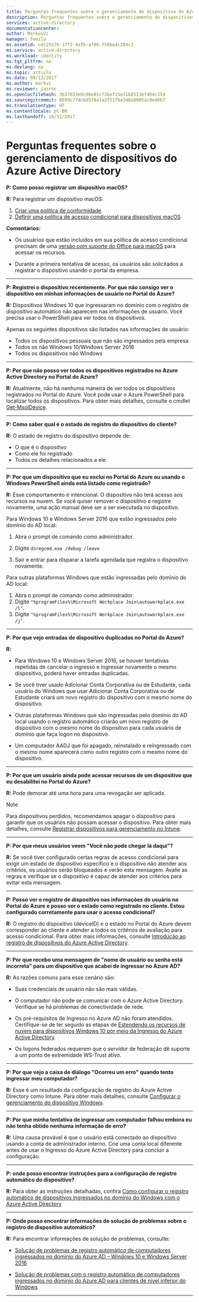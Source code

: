 ```yaml
---
title: Perguntas frequentes sobre o gerenciamento de dispositivo do Azure Active Directory | Microsoft Docs
description: Perguntas frequentes sobre o gerenciamento de dispositivos do Azure Active Directory.
services: active-directory
documentationcenter: 
author: MarkusVi
manager: femila
ms.assetid: cdc25576-37f2-4afb-a786-f59ba4c284c2
ms.service: active-directory
ms.workload: identity
ms.tgt_pltfrm: na
ms.devlang: na
ms.topic: article
ms.date: 09/13/2017
ms.author: markvi
ms.reviewer: jairoc
ms.openlocfilehash: 3b37033e0c96e01c73bef15af1b85116f404c354
ms.sourcegitcommit: 6699c77dcbd5f8a1a2f21fba3d0a0005ac9ed6b7
ms.translationtype: HT
ms.contentlocale: pt-BR
ms.lasthandoff: 10/11/2017
---
```

# <a name="azure-active-directory-device-management-faq"></a>Perguntas frequentes sobre o gerenciamento de dispositivos do Azure Active Directory



**P: Como posso registrar um dispositivo macOS?**

**R:** Para registrar um dispositivo macOS:

1.  [Criar uma política de conformidade](https://docs.microsoft.com/intune/compliance-policy-create-mac-os)
2.  [Definir uma política de acesso condicional para dispositivos macOS](active-directory-conditional-access-azure-portal.md) 

**Comentários:**

- Os usuários que estão incluídos em sua política de acesso condicional precisam de uma [versão com suporte do Office para macOS](active-directory-conditional-access-technical-reference.md#client-apps-condition) para acessar os recursos. 

- Durante a primeira tentativa de acesso, os usuários são solicitados a registrar o dispositivo usando o portal da empresa.

---

**P: Registrei o dispositivo recentemente. Por que não consigo ver o dispositivo em minhas informações de usuário no Portal do Azure?**

**R:** Dispositivos Windows 10 que ingressaram no domínio com o registro de dispositivo automático não aparecem nas informações de usuário.
Você precisa usar o PowerShell para ver todos os dispositivos. 

Apenas os seguintes dispositivos são listados nas informações de usuário:

- Todos os dispositivos pessoais que não são ingressados pela empresa 
- Todos os não Windows 10/Windows Server 2016 
- Todos os dispositivos não Windows 

---

**P: Por que não posso ver todos os dispositivos registrados no Azure Active Directory no Portal do Azure?** 

**R:** Atualmente, não há nenhuma maneira de ver todos os dispositivos registrados no Portal do Azure. Você pode usar o Azure PowerShell para localizar todos os dispositivos. Para obter mais detalhes, consulte o cmdlet [Get-MsolDevice](/powershell/module/msonline/get-msoldevice?view=azureadps-1.0).

--- 

**P: Como saber qual é o estado de registro do dispositivo do cliente?**

**R:** O estado de registro do dispositivo depende de:

- O que é o dispositivo
- Como ele foi registrado 
- Todos os detalhes relacionados a ele. 
 

---

**P: Por que um dispositivo que eu excluí no Portal do Azure ou usando o Windows PowerShell ainda está listado como registrado?**

**R:** Esse comportamento é intencional. O dispositivo não terá acesso aos recursos na nuvem. Se você quiser remover o dispositivo e registre novamente, uma ação manual deve ser a ser executada no dispositivo. 

Para Windows 10 e Windows Server 2016 que estão ingressados pelo domínio do AD local:

1.  Abra o prompt de comando como administrador.

2.  Digite `dsregcmd.exe /debug /leave`

3.  Sair e entrar para disparar a tarefa agendada que registra o dispositivo novamente. 

Para outras plataformas Windows que estão ingressadas pelo domínio do AD local:

1.  Abra o prompt de comando como administrador.
2.  Digite `"%programFiles%\Microsoft Workplace Join\autoworkplace.exe /l"`.
3.  Digite `"%programFiles%\Microsoft Workplace Join\autoworkplace.exe /j"`.

---

**P: Por que vejo entradas de dispositivo duplicadas no Portal do Azure?**

**R:**

-   Para Windows 10 e Windows Server 2016, se houver tentativas repetidas de cancelar o ingresso e ingressar novamente o mesmo dispositivo, poderá haver entradas duplicadas. 

-   Se você tiver usado Adicionar Conta Corporativa ou de Estudante, cada usuário do Windows que usar Adicionar Conta Corporativa ou de Estudante criará um novo registro do dispositivo com o mesmo nome do dispositivo.

-   Outras plataformas Windows que são ingressadas pelo domínio do AD local usando o registro automático criarão um novo registro de dispositivo com o mesmo nome do dispositivo para cada usuário de domínio que faça logon no dispositivo. 

-   Um computador AADJ que foi apagado, reinstalado e reingressado com o mesmo nome aparecerá como outro registro com o mesmo nome do dispositivo.

---

**P: Por que um usuário ainda pode acessar recursos de um dispositivo que eu desabilitei no Portal do Azure?**

**R:** Pode demorar até uma hora para uma revogação ser aplicada.

>[!Note] 
>Para dispositivos perdidos, recomendamos apagar o dispositivo para garantir que os usuários não possam acessar o dispositivo. Para obter mais detalhes, consulte [Registrar dispositivos para gerenciamento no Intune](https://docs.microsoft.com/intune/deploy-use/enroll-devices-in-microsoft-intune). 


---

**P: Por que meus usuários veem "Você não pode chegar lá daqui"?**

**R:** Se você tiver configurado certas regras de acesso condicional para exigir um estado de dispositivo específico e o dispositivo não atender aos critérios, os usuários serão bloqueados e verão esta mensagem. Avalie as regras e verifique se o dispositivo é capaz de atender aos critérios para evitar esta mensagem.

---


**P: Posso ver o registro de dispositivo nas informações do usuário no Portal do Azure e posso ver o estado como registrado no cliente. Estou configurado corretamente para usar o acesso condicional?**

**R:** O registro do dispositivo (deviceID) e o estado no Portal do Azure devem corresponder ao cliente e atender a todos os critérios de avaliação para acesso condicional. Para obter mais informações, consulte [Introdução ao registro de dispositivos do Azure Active Directory](active-directory-device-registration.md).

---

**P: Por que recebo uma mensagem de "nome de usuário ou senha está incorreta" para um dispositivo que acabei de ingressar no Azure AD?**

**R:** As razões comuns para esse cenário são:

- Suas credenciais de usuário não são mais válidas.

- O computador não pode se comunicar com o Azure Active Directory. Verifique se há problemas de conectividade de rede.

- Os pré-requisitos de Ingresso no Azure AD não foram atendidos. Certifique-se de ter seguido as etapas de [Estendendo os recursos de nuvem para dispositivos Windows 10 por meio da Ingresso do Azure Active Directory](active-directory-azureadjoin-overview.md).  

- Os logons federados requerem que o servidor de federação dê suporte a um ponto de extremidade WS-Trust ativo. 

---

**P: Por que vejo a caixa de diálogo "Ocorreu um erro" quando tento ingressar meu computador?**

**R:** Esse é um resultado da configuração de registro do Azure Active Directory como Intune. Para obter mais detalhes, consulte [Configurar o gerenciamento do dispositivo Windows](https://docs.microsoft.com/intune/deploy-use/set-up-windows-device-management-with-microsoft-intune#azure-active-directory-enrollment).  

---

**P: Por que minha tentativa de ingressar um computador falhou embora eu não tenha obtido nenhuma informação de erro?**

**R:** Uma causa provável é que o usuário está conectado ao dispositivo usando a conta de administrador interno. Crie uma conta local diferente antes de usar o Ingresso do Azure Active Directory para concluir a configuração. 

---

**P: onde posso encontrar instruções para a configuração de registro automático do dispositivo?**

**R:** Para obter as instruções detalhadas, confira [Como configurar o registro automático de dispositivos ingressados no domínio do Windows com o Azure Active Directory](active-directory-conditional-access-automatic-device-registration-setup.md)

---

**P: Onde posso encontrar informações de solução de problemas sobre o registro de dispositivo automático?**

**R:** Para encontrar informações de solução de problemas, consulte:

- [Solução de problemas de registro automático de computadores ingressados no domínio do Azure AD – Windows 10 e Windows Server 2016](device-management-troubleshoot-hybrid-join-windows-current.md)

- [Solução de problemas com o registro automático de computadores ingressados no domínio do Azure AD para clientes de nível inferior do Windows](device-management-troubleshoot-hybrid-join-windows-legacy.md)
 
---

